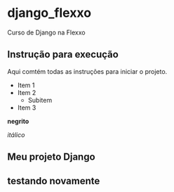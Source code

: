 # django_flexxo
Curso de Django na Flexxo

## Instrução para execução
Aqui comtém todas as instruções para iniciar o projeto.

* Item 1
* Item 2
    * Subitem
* Item 3

**negrito**

*itálico*

## Meu projeto Django
## testando novamente